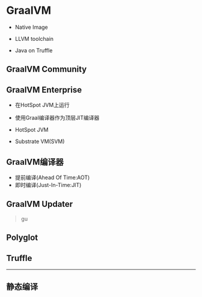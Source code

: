 # GraalVM





- Native Image
- LLVM toolchain

- Java on Truffle
## GraalVM Community

## GraalVM Enterprise
- 在HotSpot JVM上运行
- 使用Graal编译器作为顶层JIT编译器

- HotSpot JVM


- Substrate VM(SVM)


## GraalVM编译器


- 提前编译(Ahead Of Time:AOT)
- 即时编译(Just-In-Time:JIT)


## GraalVM Updater
> gu

## Polyglot


## Truffle

---
## 静态编译